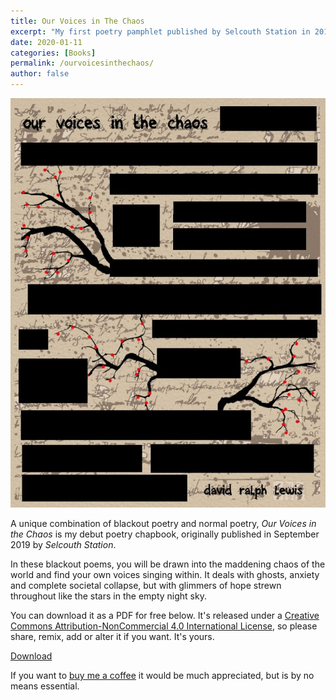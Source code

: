 ```yaml
---
title: Our Voices in The Chaos
excerpt: "My first poetry pamphlet published by Selcouth Station in 2019."
date: 2020-01-11
categories: [Books]
permalink: /ourvoicesinthechaos/
author: false
---
```


<img src="/assets/images/site/ourvoices.jpg" class= "book" alt="Our Voices in the chaos cover">

A unique combination of blackout poetry and normal poetry, <em>Our Voices in the Chaos</em> is my debut poetry chapbook, originally published in September 2019 by *Selcouth Station*. 

In these blackout poems, you will be drawn into the maddening chaos of the world and find your own voices singing within. It deals with ghosts, anxiety and complete societal collapse, but with glimmers of hope strewn throughout like the stars in the empty night sky.

<p>You can download it as a PDF for free below. It's released under a <a href="https://creativecommons.org/licenses/by-nc/4.0/">Creative Commons Attribution-NonCommercial 4.0 International License</a>, so please share, remix, add or alter it if you want. It's yours.</p>

<a href="/assets/books/Our-Voices-in-the-Chaos-free.pdf">Download</a>

<p> If you want to <a href="https://ko-fi.com/davidralphlewis">buy me a coffee</a> it would be much appreciated, but is by no means essential.</p>


